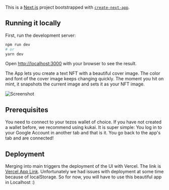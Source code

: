 This is a [Next.js](https://nextjs.org/) project bootstrapped with [`create-next-app`](https://github.com/vercel/next.js/tree/canary/packages/create-next-app).

## Running it locally

First, run the development server:

```bash
npm run dev
# or
yarn dev
```

Open [http://localhost:3000](http://localhost:3000) with your browser to see the result.

The App lets you create a text NFT with a beautiful cover image. The color and font of the cover image keeps changing quickly. The moment you hit on mint, it snapshots the current image and sets it as your NFT image.

![Screenshot](https://github.com/julibi/moonprint/blob/main/Screenshot.png?raw=true)

## Prerequisites

You need to connect to your tezos wallet of choice. If you have not created a wallet before, we recommend using kukai. It is super simple: You log in to your Google Account in another tab and that is it. You go back to the app's tab and are connected!

## Deployment

Merging into main triggers the deployment of the UI with Vercel. The link is [Vercel App Link](moonprint-8zxipwdwx-julibi.vercel.app). Unfortunately we had issues with deployment at some time because of localStorage. So for now, you will have to use this beautiful app in Localhost :)
